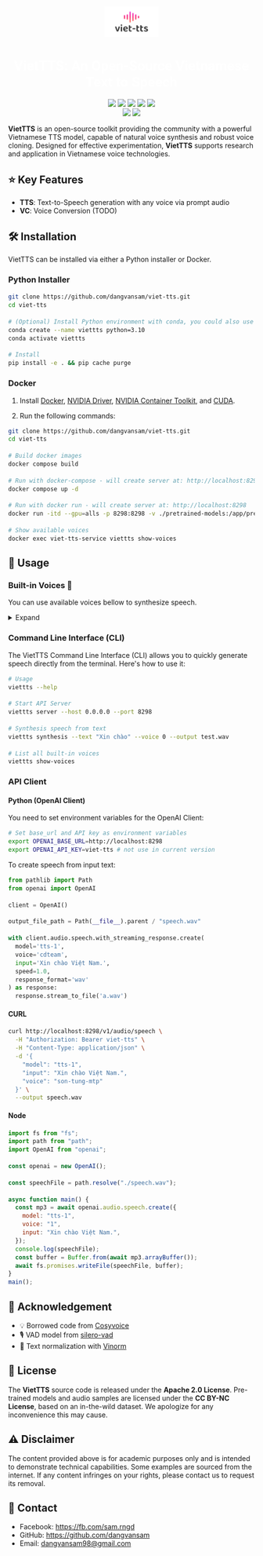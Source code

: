 <!-- # VietTTS: An Open-Source Vietnamese Text to Speech -->
<p align="center">
  <img src="assets/viet-tts-medium.png" style="width: 22%">
  <h1 align="center"style="color: white; font-weight: bold; font-family:roboto"><span style="color: white; font-weight: bold; font-family:roboto">VietTTS</span>: An Open-Source Vietnamese Text to Speech</h1>
</p>
<p align="center">
    <a href="https://github.com/dangvansam/viet-tts"><img src="https://img.shields.io/github/stars/dangvansam/viet-tts?style=social"></a>
    <a href="https://huggingface.co/dangvansam/viet-tts"><img src="https://img.shields.io/badge/%F0%9F%A4%97HuggingFace-Model-yellow
    "></a>
    <a href="https://huggingface.co/dangvansam/viet-tts"><img src="https://img.shields.io/badge/%F0%9F%A4%97HuggingFace-Demo-green
    "></a>
    <a href="https://github.com/dangvansam/viet-tts"><img src="https://img.shields.io/badge/Python-3.10-brightgreen"></a>
    <!-- <a href="https://pypi.org/project/viet-tts" target="_blank"><img src="https://img.shields.io/pypi/v/viet-tts.svg" alt="PyPI Version"> -->
    <a href="LICENSE"><img src="https://img.shields.io/github/license/dangvansam/viet-asr"></a>
    </a>
    <br>
    <a href="README.md"><img src="https://img.shields.io/badge/README-English-blue"></a>
    <a href="README_VN.md"><img src="https://img.shields.io/badge/README-Tiếng Việt-red"></a>
</p>

**VietTTS** is an open-source toolkit providing the community with a powerful Vietnamese TTS model, capable of natural voice synthesis and robust voice cloning. Designed for effective experimentation, **VietTTS** supports research and application in Vietnamese voice technologies.

## ⭐ Key Features
- **TTS**: Text-to-Speech generation with any voice via prompt audio
- **VC**: Voice Conversion (TODO)

## 🛠️ Installation

VietTTS can be installed via either a Python installer or Docker.

### Python Installer
```bash
git clone https://github.com/dangvansam/viet-tts.git
cd viet-tts

# (Optional) Install Python environment with conda, you could also use virtualenv 
conda create --name viettts python=3.10
conda activate viettts

# Install
pip install -e . && pip cache purge
```

### Docker

1. Install [Docker](https://docs.docker.com/get-docker/), [NVIDIA Driver](https://www.nvidia.com/download/index.aspx), [NVIDIA Container Toolkit](https://docs.nvidia.com/datacenter/cloud-native/container-toolkit/install-guide.html), and [CUDA](https://developer.nvidia.com/cuda-downloads).

2. Run the following commands:
```bash
git clone https://github.com/dangvansam/viet-tts.git
cd viet-tts

# Build docker images
docker compose build

# Run with docker-compose - will create server at: http://localhost:8298
docker compose up -d

# Run with docker run - will create server at: http://localhost:8298
docker run -itd --gpu=alls -p 8298:8298 -v ./pretrained-models:/app/pretrained-models -n viet-tts-service viet-tts:latest viettts server --host 0.0.0.0 --port 8298

# Show available voices
docker exec viet-tts-service viettts show-voices
```

## 🚀 Usage

### Built-in Voices 🤠
You can use available voices bellow to synthesize speech.
<details>
  <summary>Expand</summary>

| ID  | Voice                  | Gender | Play Audio                                        |
|-----|-----------------------|--------|--------------------------------------------------|
| 1   | nsnd-le-chuc          | 👨     | <audio controls src="samples/nsnd-le-chuc.mp3"></audio>  |
| 2   | speechify_10          | 👩     | <audio controls src="samples/speechify_10.wav"></audio>  |
| 3   | atuan                 | 👨     | <audio controls src="samples/atuan.wav"></audio>         |
| 4   | speechify_11          | 👩     | <audio controls src="samples/speechify_11.wav"></audio>  |
| 5   | cdteam                | 👨     | <audio controls src="samples/cdteam.wav"></audio>       |
| 6   | speechify_12          | 👩     | <audio controls src="samples/speechify_12.wav"></audio>  |
| 7   | cross_lingual_prompt  | 👩     | <audio controls src="samples/cross_lingual_prompt.wav"></audio>  |
| 8   | speechify_2           | 👩     | <audio controls src="samples/speechify_2.wav"></audio>   |
| 9   | diep-chi              | 👨     | <audio controls src="samples/diep-chi.wav"></audio>      |
| 10  | speechify_3           | 👩     | <audio controls src="samples/speechify_3.wav"></audio>   |
| 11  | doremon               | 👨     | <audio controls src="samples/doremon.mp3"></audio>       |
| 12  | speechify_4           | 👩     | <audio controls src="samples/speechify_4.wav"></audio>   |
| 13  | jack-sparrow          | 👨     | <audio controls src="samples/jack-sparrow.mp3"></audio>  |
| 14  | speechify_5           | 👩     | <audio controls src="samples/speechify_5.wav"></audio>   |
| 15  | nguyen-ngoc-ngan      | 👩     | <audio controls src="samples/nguyen-ngoc-ngan.wav"></audio>  |
| 16  | speechify_6           | 👩     | <audio controls src="samples/speechify_6.wav"></audio>   |
| 17  | nu-nhe-nhang          | 👩     | <audio controls src="samples/nu-nhe-nhang.wav"></audio>  |
| 18  | speechify_7           | 👩     | <audio controls src="samples/speechify_7.wav"></audio>   |
| 19  | quynh                 | 👩     | <audio controls src="samples/quynh.wav"></audio>         |
| 20  | speechify_8           | 👩     | <audio controls src="samples/speechify_8.wav"></audio>   |
| 21  | speechify_9           | 👩     | <audio controls src="samples/speechify_9.wav"></audio>   |
| 22  | son-tung-mtp    | 👨     | <audio controls src="samples/son-tung-mtp.wav"></audio>  |
| 23  | zero_shot_prompt      | 👩     | <audio controls src="samples/zero_shot_prompt.wav"></audio>  |
| 24  | speechify_1           | 👩     | <audio controls src="samples/speechify_1.wav"></audio>   |

  <div>
  </div>
</details>

### Command Line Interface (CLI)
The VietTTS Command Line Interface (CLI) allows you to quickly generate speech directly from the terminal. Here's how to use it:
```bash
# Usage
viettts --help

# Start API Server
viettts server --host 0.0.0.0 --port 8298

# Synthesis speech from text
viettts synthesis --text "Xin chào" --voice 0 --output test.wav

# List all built-in voices
viettts show-voices
```

### API Client
#### Python (OpenAI Client)
You need to set environment variables for the OpenAI Client:
```bash
# Set base_url and API key as environment variables
export OPENAI_BASE_URL=http://localhost:8298
export OPENAI_API_KEY=viet-tts # not use in current version
```
To create speech from input text:
```python
from pathlib import Path
from openai import OpenAI

client = OpenAI()

output_file_path = Path(__file__).parent / "speech.wav"

with client.audio.speech.with_streaming_response.create(
  model='tts-1',
  voice='cdteam',
  input='Xin chào Việt Nam.',
  speed=1.0,
  response_format='wav'
) as response:
  response.stream_to_file('a.wav')
```

#### CURL
```bash
curl http://localhost:8298/v1/audio/speech \
  -H "Authorization: Bearer viet-tts" \
  -H "Content-Type: application/json" \
  -d '{
    "model": "tts-1",
    "input": "Xin chào Việt Nam.",
    "voice": "son-tung-mtp"
  }' \
  --output speech.wav
```

#### Node
```js
import fs from "fs";
import path from "path";
import OpenAI from "openai";

const openai = new OpenAI();

const speechFile = path.resolve("./speech.wav");

async function main() {
  const mp3 = await openai.audio.speech.create({
    model: "tts-1",
    voice: "1",
    input: "Xin chào Việt Nam.",
  });
  console.log(speechFile);
  const buffer = Buffer.from(await mp3.arrayBuffer());
  await fs.promises.writeFile(speechFile, buffer);
}
main();
```

## 🙏 Acknowledgement
- 💡 Borrowed code from [Cosyvoice](https://github.com/FunAudioLLM/CosyVoice)
- 🎙️ VAD model from [silero-vad](https://github.com/snakers4/silero-vad)
- 📝 Text normalization with [Vinorm](https://github.com/v-nhandt21/Vinorm)

## 📜 License
The **VietTTS** source code is released under the **Apache 2.0 License**. Pre-trained models and audio samples are licensed under the **CC BY-NC License**, based on an in-the-wild dataset. We apologize for any inconvenience this may cause.

## ⚠️ Disclaimer
The content provided above is for academic purposes only and is intended to demonstrate technical capabilities. Some examples are sourced from the internet. If any content infringes on your rights, please contact us to request its removal.

## 💬 Contact 
- Facebook: https://fb.com/sam.rngd
- GitHub: https://github.com/dangvansam
- Email: dangvansam98@gmail.com
